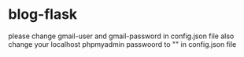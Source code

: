 # blog-flask
please change gmail-user and gmail-password in config.json file 
also change your localhost phpmyadmin passwoord to "" in config.json file 
